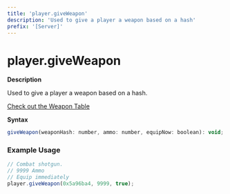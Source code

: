 ```yaml
---
title: 'player.giveWeapon'
description: 'Used to give a player a weapon based on a hash'
prefix: '[Server]'
---
```


# player.giveWeapon

**Description**

Used to give a player a weapon based on a hash.

[Check out the Weapon Table](../articles/tables/weapons.md)

**Syntax**

```js
giveWeapon(weaponHash: number, ammo: number, equipNow: boolean): void;
```

### Example Usage

```js
// Combat shotgun.
// 9999 Ammo
// Equip immediately
player.giveWeapon(0x5a96ba4, 9999, true);
```
